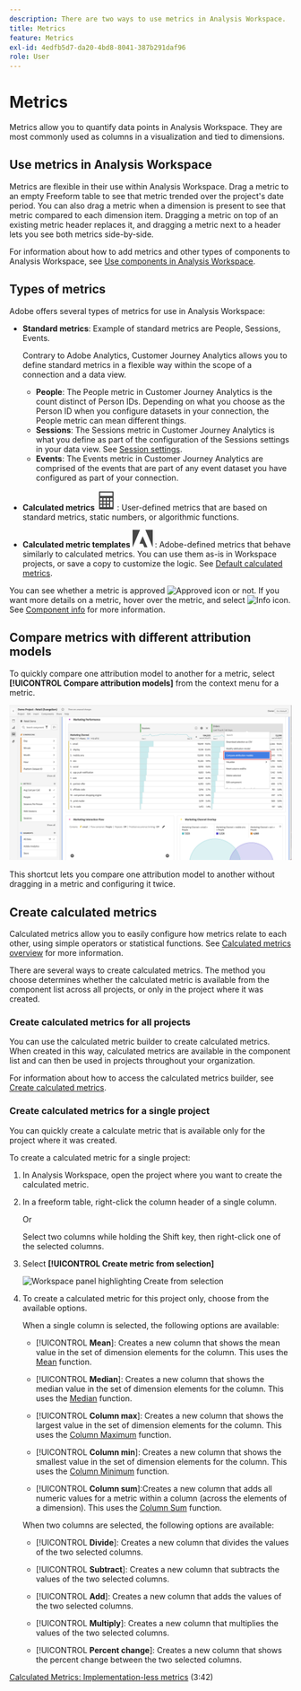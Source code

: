 ```yaml
---
description: There are two ways to use metrics in Analysis Workspace.
title: Metrics
feature: Metrics
exl-id: 4edfb5d7-da20-4bd8-8041-387b291daf96
role: User
---
```

# Metrics

Metrics allow you to quantify data points in Analysis Workspace. They are most commonly used as columns in a visualization and tied to dimensions.

## Use metrics in Analysis Workspace

Metrics are flexible in their use within Analysis Workspace. Drag a metric to an empty Freeform table to see that metric trended over the project's date period. You can also drag a metric when a dimension is present to see that metric compared to each dimension item. Dragging a metric on top of an existing metric header replaces it, and dragging a metric next to a header lets you see both metrics side-by-side.

For information about how to add metrics and other types of components to Analysis Workspace, see [Use components in Analysis Workspace](/help/components/use-components-in-workspace.md).


## Types of metrics

Adobe offers several types of metrics for use in Analysis Workspace:


* **Standard metrics**: Example of standard metrics are People, Sessions, Events.

  Contrary to Adobe Analytics, Customer Journey Analytics allows you to define standard metrics in a flexible way within the scope of a connection and a data view. 

  * **People**: The People metric in Customer Journey Analytics is the count distinct of Person IDs. Depending on what you choose as the Person ID when you configure datasets in your connection, the People metric can mean different things.
  * **Sessions**: The Sessions metric in Customer Journey Analytics is what you define as part of the configuration of the Sessions settings in your data view. See [Session settings](/help/data-views/session-settings.md).
  * **Events**: The Events metric in Customer Journey Analytics are comprised of the events that are part of any event dataset you have configured as part of your connection.

* **Calculated metrics** ![Calculator](/help/assets/icons/Calculator.svg): User-defined metrics that are based on standard metrics, static numbers, or algorithmic functions.

* **Calculated metric templates**  ![AdobeLogoSmall](/help/assets/icons/AdobeLogoSmall.svg) : Adobe-defined metrics that behave similarly to calculated metrics. You can use them as-is in Workspace projects, or save a copy to customize the logic. See [Default calculated metrics](calc-metrics/cm-workflow/../default-calcmetrics.md).

You can see whether a metric is approved ![Approved icon](https://spectrum.adobe.com/static/icons/ui_18/CheckmarkSize100.svg)  or not. If you want more details on a metric, hover over the metric, and select ![Info icon](https://spectrum.adobe.com/static/icons/workflow_18/Smock_InfoOutline_18_N.svg). See [Component info](use-components-in-workspace.md#component-info) for more information.

## Compare metrics with different attribution models

To quickly compare one attribution model to another for a metric, select **[!UICONTROL Compare attribution models]** from the context menu for a metric.

![Workspace panel highlighting Compare attribution models](assets/compare-attribution.png)

This shortcut lets you compare one attribution model to another without dragging in a metric and configuring it twice.

## Create calculated metrics

Calculated metrics allow you to easily configure how metrics relate to each other, using simple operators or statistical functions. See [Calculated metrics overview](/help/components/calc-metrics/calc-metr-overview.md) for more information.

There are several ways to create calculated metrics. The method you choose determines whether the calculated metric is available from the component list across all projects, or only in the project where it was created.

### Create calculated metrics for all projects

You can use the calculated metric builder to create calculated metrics. When created in this way, calculated metrics are available in the component list and can then be used in projects throughout your organization. 

For information about how to access the calculated metrics builder, see [Create calculated metrics](/help/components/calc-metrics/cm-workflow/cm-workflow.md).

### Create calculated metrics for a single project

You can quickly create a calculate metric that is available only for the project where it was created.

To create a calculated metric for a single project:

1. In Analysis Workspace, open the project where you want to create the calculated metric.

1. In a freeform table, right-click the column header of a single column.

   Or

   Select two columns while holding the Shift key, then right-click one of the selected columns.
   
1. Select **[!UICONTROL Create metric from selection]**

   ![Workspace panel highlighting Create from selection](assets/create-metric-from-selection.png)

1. To create a calculated metric for this project only, choose from the available options.

   When a single column is selected, the following options are available:

   * [!UICONTROL **Mean**]: Creates a new column that shows the mean value in the set of dimension elements for the column. This uses the [Mean](/help/components/calc-metrics/cm-functions.md#mean) function.
   
   * [!UICONTROL **Median**]: Creates a new column that shows the median value in the set of dimension elements for the column. This uses the [Median](/help/components/calc-metrics/cm-functions.md#median) function.

   * [!UICONTROL **Column max**]: Creates a new column that shows the largest value in the set of dimension elements for the column. This uses the [Column Maximum](/help/components/calc-metrics/cm-functions.md#column-maximum) function.

   * [!UICONTROL **Column min**]: Creates a new column that shows the smallest value in the set of dimension elements for the column. This uses the [Column Minimum](/help/components/calc-metrics/cm-functions.md#column-minimum) function.

   * [!UICONTROL **Column sum**]:Creates a new column that adds all numeric values for a metric within a column (across the elements of a dimension). This uses the [Column Sum](/help/components/calc-metrics/cm-functions.md#column-sum) function.

   When two columns are selected, the following options are available:

   * [!UICONTROL **Divide**]: Creates a new column that divides the values of the two selected columns.
   
   * [!UICONTROL **Subtract**]: Creates a new column that subtracts the values of the two selected columns.

   * [!UICONTROL **Add**]: Creates a new column that adds the values of the two selected columns.

   * [!UICONTROL **Multiply**]: Creates a new column that multiplies the values of the two selected columns.

   * [!UICONTROL **Percent change**]: Creates a new column that shows the percent change between the two selected columns.

[Calculated Metrics: Implementation-less metrics](https://experienceleague.adobe.com/docs/analytics-learn/tutorials/components/calculated-metrics/calculated-metrics-implementationless-metrics.html) (3:42)



